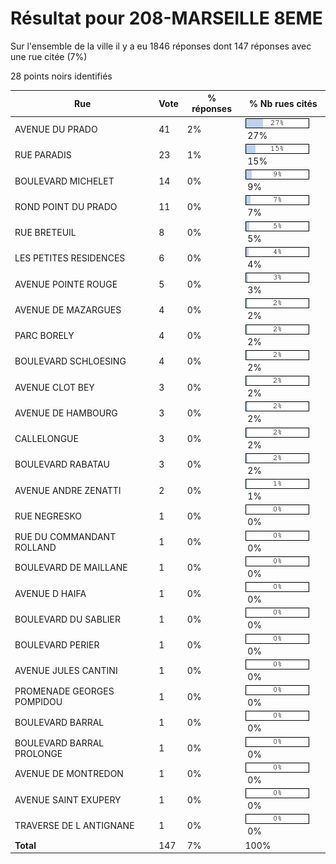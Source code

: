 # Résultat pour 208-MARSEILLE 8EME

Sur l'ensemble de la ville il y a eu 1846 réponses dont 147 réponses avec une rue citée (7%)

28 points noirs identifiés

| Rue | Vote | % réponses | % Nb rues cités|
|-----|------|------------|----------------|
| AVENUE DU PRADO | 41 | 2% | <img src="../../img/bar_27.gif" />&nbsp;27%|
| RUE PARADIS | 23 | 1% | <img src="../../img/bar_15.gif" />&nbsp;15%|
| BOULEVARD MICHELET | 14 | 0% | <img src="../../img/bar_9.gif" />&nbsp;9%|
| ROND POINT DU PRADO | 11 | 0% | <img src="../../img/bar_7.gif" />&nbsp;7%|
| RUE BRETEUIL | 8 | 0% | <img src="../../img/bar_5.gif" />&nbsp;5%|
| LES PETITES RESIDENCES | 6 | 0% | <img src="../../img/bar_4.gif" />&nbsp;4%|
| AVENUE POINTE ROUGE | 5 | 0% | <img src="../../img/bar_3.gif" />&nbsp;3%|
| AVENUE DE MAZARGUES | 4 | 0% | <img src="../../img/bar_2.gif" />&nbsp;2%|
| PARC BORELY | 4 | 0% | <img src="../../img/bar_2.gif" />&nbsp;2%|
| BOULEVARD SCHLOESING | 4 | 0% | <img src="../../img/bar_2.gif" />&nbsp;2%|
| AVENUE CLOT BEY | 3 | 0% | <img src="../../img/bar_2.gif" />&nbsp;2%|
| AVENUE DE HAMBOURG | 3 | 0% | <img src="../../img/bar_2.gif" />&nbsp;2%|
| CALLELONGUE | 3 | 0% | <img src="../../img/bar_2.gif" />&nbsp;2%|
| BOULEVARD RABATAU | 3 | 0% | <img src="../../img/bar_2.gif" />&nbsp;2%|
| AVENUE ANDRE ZENATTI | 2 | 0% | <img src="../../img/bar_1.gif" />&nbsp;1%|
| RUE NEGRESKO | 1 | 0% | <img src="../../img/bar_0.gif" />&nbsp;0%|
| RUE DU COMMANDANT ROLLAND | 1 | 0% | <img src="../../img/bar_0.gif" />&nbsp;0%|
| BOULEVARD DE MAILLANE | 1 | 0% | <img src="../../img/bar_0.gif" />&nbsp;0%|
| AVENUE D HAIFA | 1 | 0% | <img src="../../img/bar_0.gif" />&nbsp;0%|
| BOULEVARD DU SABLIER | 1 | 0% | <img src="../../img/bar_0.gif" />&nbsp;0%|
| BOULEVARD PERIER | 1 | 0% | <img src="../../img/bar_0.gif" />&nbsp;0%|
| AVENUE JULES CANTINI | 1 | 0% | <img src="../../img/bar_0.gif" />&nbsp;0%|
| PROMENADE GEORGES POMPIDOU | 1 | 0% | <img src="../../img/bar_0.gif" />&nbsp;0%|
| BOULEVARD BARRAL | 1 | 0% | <img src="../../img/bar_0.gif" />&nbsp;0%|
| BOULEVARD BARRAL PROLONGE | 1 | 0% | <img src="../../img/bar_0.gif" />&nbsp;0%|
| AVENUE DE MONTREDON | 1 | 0% | <img src="../../img/bar_0.gif" />&nbsp;0%|
| AVENUE SAINT EXUPERY | 1 | 0% | <img src="../../img/bar_0.gif" />&nbsp;0%|
| TRAVERSE DE L ANTIGNANE | 1 | 0% | <img src="../../img/bar_0.gif" />&nbsp;0%|
| **Total** | 147 | 7% | 100%|
